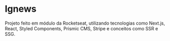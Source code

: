# Ignews

Projeto feito em módulo da Rocketseat, utilizando tecnologias como Next.js, React, Styled Components, Prismic CMS, Stripe e conceitos como SSR e SSG.
